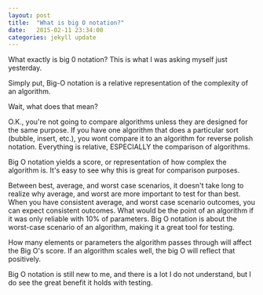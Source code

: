 ```yaml
---
layout: post
title:  "What is big O notation?"
date:   2015-02-11 23:34:00
categories: jekyll update
---
```

What exactly is big 0 notation? This is what I was asking myself just yesterday.

Simply put, Big-O notation is a relative representation of the complexity of an algorithm.

Wait, what does that mean?

O.K., you're not going to compare algorithms unless they are designed for the same purpose. If you have one algorithm that does a particular sort (bubble, insert, etc.), you wont compare it to an algorithm for reverse polish notation. Everything is relative, ESPECIALLY the comparison of algorithms.

Big O notation yields a score, or representation of how complex the algorithm is. It's easy to see why this is great for comparison purposes.

Between best, average, and worst case scenarios, it doesn't take long to realize why average, and worst are more important to test for than best. When you have consistent average, and worst case scenario outcomes, you can expect consistent outcomes. What would be the point of an algorithm if it was only reliable with 10% of parameters. Big O notation is about the worst-case scenario of an algorithm, making it a great tool for testing.

How many elements or parameters the algorithm passes through will affect the Big O's score. If an algorithm scales well, the big O will reflect that positively.

Big O notation is still new to me, and there is a lot I do not understand, but I do see the great benefit it holds with testing.
